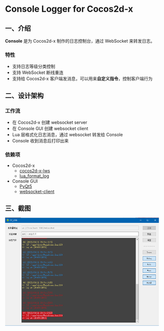 # Console Logger for Cocos2d-x

## 一、介绍

**Console** 是为 Cocos2d-x 制作的日志控制台，通过 WebSocket 来转发日志。

### 特性

- 支持日志等级分类控制
- 支持 WebSocket 断线重连
- 支持给 Cocos2d-x 客户端发消息，可以用来**自定义指令**，控制客户端行为

## 二、设计架构

### 工作流

- 在 Cocos2d-x 创建 websocket server
- 在 Console GUI 创建 websocket client
- Lua 层格式化日志消息，通过 websocket 转发给 Console
- Console 收到消息后打印出来

### 依赖项

- Cocos2d-x
    - [cocos2d-x-lws](https://github.com/DoooReyn/cocos2d-x-lws)
    - [lua_format_log](https://github.com/DoooReyn/lua_format_log)
- Console GUI
    - [PyQt5](https://www.riverbankcomputing.com/static/Docs/PyQt5/)
    - [websocket-client](https://github.com/websocket-client/websocket-client)

## 三、截图

![](./screenshot/log.png)

